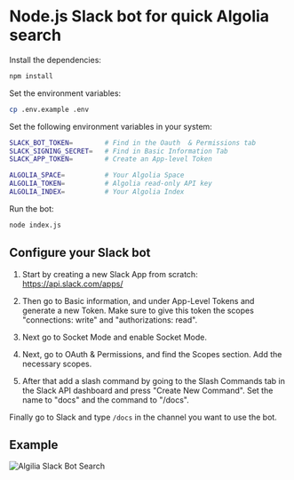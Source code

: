 # Node.js Slack bot for quick Algolia search

Install the dependencies:

```bash
npm install
```

Set the environment variables:

```bash
cp .env.example .env
```

Set the following environment variables in your system:

```bash
SLACK_BOT_TOKEN=        # Find in the Oauth  & Permissions tab
SLACK_SIGNING_SECRET=   # Find in Basic Information Tab
SLACK_APP_TOKEN=        # Create an App-level Token

ALGOLIA_SPACE=          # Your Algolia Space
ALGOLIA_TOKEN=          # Algolia read-only API key
ALGOLIA_INDEX=          # Your Algolia Index
```

Run the bot:

```bash
node index.js
```

## Configure your Slack bot

1. Start by creating a new Slack App from scratch: https://api.slack.com/apps/

1. Then go to Basic information, and under App-Level Tokens and generate a new Token. Make sure to give this token the scopes "connections: write" and "authorizations: read".

1. Next go to Socket Mode and enable Socket Mode. 

1. Next, go to OAuth & Permissions, and find the Scopes section. Add the necessary scopes.

1. After that add a slash command by going to the Slash Commands tab in the Slack API dashboard and press "Create New Command". Set the name to "docs" and the command to "/docs".

Finally go to Slack and type `/docs` in the channel you want to use the bot.

## Example

![Algilia Slack Bot Search](https://user-images.githubusercontent.com/21223421/186690303-4f3eee81-2eb9-45a5-b190-d0003412d565.gif)

